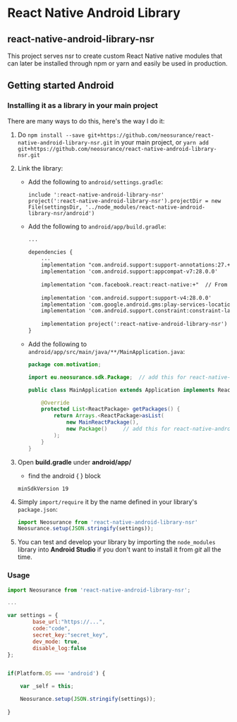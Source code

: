 # React Native Android Library
## react-native-android-library-nsr

This project serves nsr to create custom React Native native modules that can later be installed through npm or yarn and easily be used in production.

## Getting started Android

### Installing it as a library in your main project
There are many ways to do this, here's the way I do it:

1. Do `npm install --save git+https://github.com/neosurance/react-native-android-library-nsr.git` in your main project, or `yarn add git+https://github.com/neosurance/react-native-android-library-nsr.git` 

2. Link the library:
    * Add the following to `android/settings.gradle`:
        ```
        include ':react-native-android-library-nsr'
        project(':react-native-android-library-nsr').projectDir = new File(settingsDir, '../node_modules/react-native-android-library-nsr/android')
        ```

    * Add the following to `android/app/build.gradle`:
        ```xml
        ...

        dependencies {
            ...
            implementation "com.android.support:support-annotations:27.+"	
            implementation 'com.android.support:appcompat-v7:28.0.0'
            	
            implementation "com.facebook.react:react-native:+"  // From node_modules
            	
            implementation 'com.android.support:support-v4:28.0.0'
            implementation 'com.google.android.gms:play-services-location:15.0.1'
            implementation 'com.android.support.constraint:constraint-layout:1.1.2'
            	
            implementation project(':react-native-android-library-nsr')
        }
        ```
    * Add the following to `android/app/src/main/java/**/MainApplication.java`:
        ```java
        package com.motivation;

        import eu.neosurance.sdk.Package;  // add this for react-native-android-library-nsr

        public class MainApplication extends Application implements ReactApplication {

            @Override
            protected List<ReactPackage> getPackages() {
                return Arrays.<ReactPackage>asList(
                    new MainReactPackage(),
                    new Package()     // add this for react-native-android-library-nsr
                );
            }
        }
        ```
4. Open **build.gradle** under **android/app/**
   - find the android { } block
   ```
   minSdkVersion 19
   ```       
        
5. Simply `import/require` it by the name defined in your library's `package.json`:

    ```javascript
    import Neosurance from 'react-native-android-library-nsr'
    Neosurance.setup(JSON.stringify(settings));
    ```
6. You can test and develop your library by importing the `node_modules` library into **Android Studio** if you don't want to install it from _git_ all the time.


### Usage
```javascript
import Neosurance from 'react-native-android-library-nsr';

...

var settings = {
        base_url:"https://...",
        code:"code",
        secret_key:"secret_key",
        dev_mode: true,
        disable_log:false
};


if(Platform.OS === 'android') {

    var _self = this;

    Neosurance.setup(JSON.stringify(settings));
    
}

```
